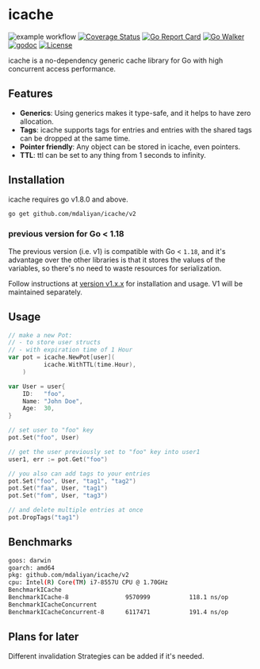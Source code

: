 # icache

![example workflow](https://github.com/mdaliyan/icache/actions/workflows/test.yml/badge.svg)
[![Coverage Status](https://coveralls.io/repos/github/mdaliyan/icache/badge.svg?branch=master)](https://coveralls.io/github/mdaliyan/icache?branch=master)
[![Go Report Card](https://goreportcard.com/badge/github.com/mdaliyan/icache)](https://goreportcard.com/report/github.com/mdaliyan/icache)
[![Go Walker](http://gowalker.org/api/v1/badge)](https://gowalker.org/github.com/mdaliyan/icache)
[![godoc](https://godoc.org/github.com/mdaliyan/icache.svg?status.svg)](https://godoc.org/github.com/mdaliyan/icache)
[![License](http://img.shields.io/badge/license-mit-blue.svg?style=flat)](https://raw.githubusercontent.com/labstack/echo/master/LICENSE)

icache is a no-dependency generic cache library for Go with high concurrent access performance.

## Features

- **Generics**: Using generics makes it type-safe, and it helps to have zero allocation.
- **Tags**: icache supports tags for entries and entries with the shared tags can be dropped at the same time.
- **Pointer friendly**: Any object can be stored in icache, even pointers.
- **TTL**: ttl can be set to any thing from 1 seconds to infinity.

## Installation

icache requires go v1.8.0 and above.
```bash
go get github.com/mdaliyan/icache/v2
```

### previous version for Go < 1.18

The previous version (i.e. v1) is compatible with Go < `1.18`, and it's advantage over the other libraries is that it
stores the values of the variables, so there's no need to waste resources for serialization.

Follow instructions at [version v1.x.x](https://github.com/mdaliyan/icache/tree/v1) for installation and usage. 
V1 will be maintained separately.

## Usage

```go 
// make a new Pot:
// - to store user structs 
// - with expiration time of 1 Hour
var pot = icache.NewPot[user](
          icache.WithTTL(time.Hour),
    )

var User = user{
    ID:   "foo",
    Name: "John Doe",
    Age:  30,
}

// set user to "foo" key
pot.Set("foo", User)

// get the user previously set to "foo" key into user1 
user1, err := pot.Get("foo")

// you also can add tags to your entries
pot.Set("foo", User, "tag1", "tag2")
pot.Set("faa", User, "tag1")
pot.Set("fom", User, "tag3")

// and delete multiple entries at once
pot.DropTags("tag1")
```

## Benchmarks
```bash
goos: darwin
goarch: amd64
pkg: github.com/mdaliyan/icache/v2
cpu: Intel(R) Core(TM) i7-8557U CPU @ 1.70GHz
BenchmarkICache
BenchmarkICache-8             	 9570999	       118.1 ns/op	       0 B/op	       0 allocs/op
BenchmarkICacheConcurrent
BenchmarkICacheConcurrent-8   	 6117471	       191.4 ns/op	       0 B/op	       0 allocs/op
```

## Plans for later
Different invalidation Strategies can be added if it's needed.   
